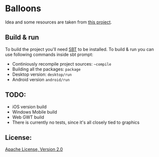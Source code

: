 Balloons
=============
Idea and some resources are taken from [this project][1]. 

Build & run
-------------
To build the project you'll need [SBT][4] to be installed. To build & run you can use following commands inside sbt prompt:

+ Continiously recompile project sources: ```~compile```
+ Building all the packages: ```package```
+ Desktop version: ```desktop/run```
+ Android version ```android/run```

TODO:
-------------
+ iOS version build
+ Windows Mobile build
+ Web GWT build
+ There is currently no tests, since it's all closely tied to graphics


License:
-------------
[Apache License, Version 2.0][3]

[1]: https://github.com/zoyter/Balloons
[2]: http://ajhager.com/2013/09/20/scala-on-ios/
[3]: http://www.apache.org/licenses/LICENSE-2.0.html
[4]: http://www.scala-sbt.org/
